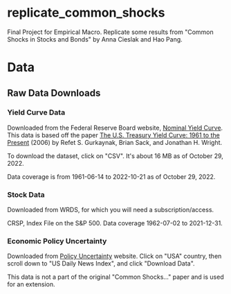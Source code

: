 # replicate_common_shocks

Final Project for Empirical Macro. Replicate some results from "Common Shocks in Stocks and Bonds" by Anna Cieslak and Hao Pang.

# Data

## Raw Data Downloads

### Yield Curve Data

Downloaded from the Federal Reserve Board website, [Nominal Yield Curve](https://www.federalreserve.gov/data/nominal-yield-curve.htm). This data is based off the paper [The U.S. Treasury Yield Curve: 1961 to the Present](https://www.federalreserve.gov/pubs/feds/2006/200628/200628abs.html) (2006) by Refet S. Gurkaynak, Brian Sack, and Jonathan H. Wright.

To download the dataset, click on "CSV". It's about 16 MB as of October 29, 2022.

Data coverage is from 1961-06-14 to 2022-10-21 as of October 29, 2022.

### Stock Data

Downloaded from WRDS, for which you will need a subscription/access.

CRSP, Index File on the S&P 500. Data coverage 1962-07-02 to 2021-12-31.

### Economic Policy Uncertainty

Downloaded from [Policy Uncertainty](https://www.policyuncertainty.com/index.html) website. Click on "USA" country, then scroll down to "US Daily News Index", and click "Download Data".

This data is not a part of the original "Common Shocks..." paper and is used for an extension.
